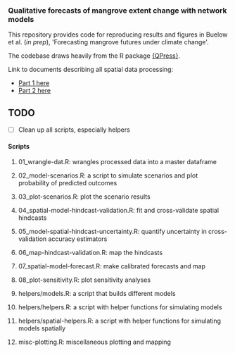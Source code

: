 ### Qualitative forecasts of mangrove extent change with network models

This repository provides code for reproducing results and figures in Buelow et al. (*in prep*), 'Forecasting mangrove futures under climate change'.

The codebase draws heavily from the R package [{QPress}](https://github.com/SWotherspoon/QPress).

Link to documents describing all spatial data processing:

-   [Part 1 here](https://mangrove-climate-risk-mapping.netlify.app/)
-   [Part 2 here](https://mangrove-climate-risk-mapping-2.netlify.app/)

## TODO

- [ ] Clean up all scripts, especially helpers

#### Scripts

1.  01_wrangle-dat.R: wrangles processed data into a master dataframe

2.  02_model-scenarios.R: a script to simulate scenarios and plot probability of predicted outcomes

3.  03_plot-scenarios.R: plot the scenario results

4.  04_spatial-model-hindcast-validation.R: fit and cross-validate spatial hindcasts

5.  05_model-spatial-hindcast-uncertainty.R: quantify uncertainty in cross-validation accuracy estimators

6.  06_map-hindcast-validation.R: map the hindcasts

7.  07_spatial-model-forecast.R: make calibrated forecasts and map

8.  08_plot-sensitivity.R: plot sensitivity analyses

9.  helpers/models.R: a script that builds different models

10.  helpers/helpers.R: a script with helper functions for simulating models

11. helpers/spatial-helpers.R: a script with helper functions for simulating models spatially

12. misc-plotting.R: miscellaneous plotting and mapping


